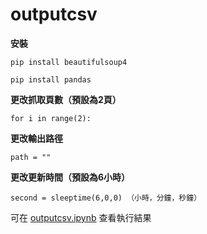 # outputcsv
**安裝**

`pip install beautifulsoup4`

`pip install pandas`

**更改抓取頁數（預設為2頁）**

`for i in range(2):`

**更改輸出路徑**

`path = ""`

**更改更新時間（預設為6小時）**

`second = sleeptime(6,0,0) （小時，分鐘，秒鐘）`

可在 [outputcsv.ipynb](https://github.com/zexon7/NewsCrawler/blob/master/outputcsv/outputcsv.ipynb) 查看執行結果
